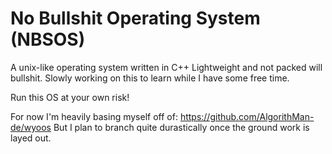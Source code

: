 # No Bullshit Operating System (NBSOS)

A unix-like operating system written in C++
Lightweight and not packed will bullshit.
Slowly working on this to learn while I have some free time.

Run this OS at your own risk!

For now I'm heavily basing myself off of: https://github.com/AlgorithMan-de/wyoos
But I plan to branch quite durastically once the ground work is layed out.
